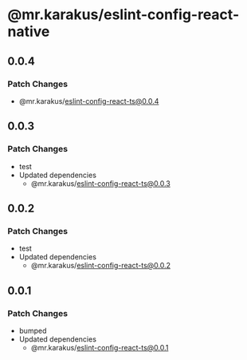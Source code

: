 # @mr.karakus/eslint-config-react-native

## 0.0.4

### Patch Changes

- @mr.karakus/eslint-config-react-ts@0.0.4

## 0.0.3

### Patch Changes

- test
- Updated dependencies
  - @mr.karakus/eslint-config-react-ts@0.0.3

## 0.0.2

### Patch Changes

- test
- Updated dependencies
  - @mr.karakus/eslint-config-react-ts@0.0.2

## 0.0.1

### Patch Changes

- bumped
- Updated dependencies
  - @mr.karakus/eslint-config-react-ts@0.0.1
